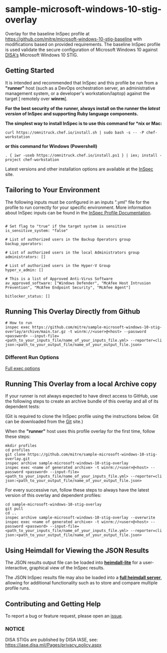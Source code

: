 # sample-microsoft-windows-10-stig-overlay

Overlay for the baseline InSpec profile at https://github.com/mitre/microsoft-windows-10-stig-baseline with modifications based on provided requirements. The baseline InSpec profile is used validate the secure configuration of Microsoft Windows 10 against [DISA's](https://iase.disa.mil/stigs/Pages/index.aspx) Microsoft Windows 10 STIG.

## Getting Started  
It is intended and recommended that InSpec and this profile be run from a __"runner"__ host (such as a DevOps orchestration server, an administrative management system, or a developer's workstation/laptop) against the target [ remotely over __winrm__].

__For the best security of the runner, always install on the runner the _latest version_ of InSpec and supporting Ruby language components.__ 

__The simplest way to install InSpec is to use this command for *nix or Mac:__
```
curl https://omnitruck.chef.io/install.sh | sudo bash -s -- -P chef-workstation
```

__or this command for Windows (Powershell)__
```
. { iwr -useb https://omnitruck.chef.io/install.ps1 } | iex; install -project chef-workstation
```

Latest versions and other installation options are available at the [InSpec](http://inspec.io/) site.


## Tailoring to Your Environment
The following inputs must be configured in an inputs ".yml" file for the profile to run correctly for your specific environment. More information about InSpec inputs can be found in the [InSpec Profile Documentation](https://www.inspec.io/docs/reference/profiles/).

```

# Set flag to "true" if the target system is sensitive
is_sensitive_system: "false"

# List of authorized users in the Backup Operators group
backup_operators: 

# List of authorized users in the local Administrators group
administrators: []

# List of authorized users in the Hyper-V Group
hyper_v_admin: []

# This is a list of Approved Anti-Virus Software
av_approved_software: ["Windows Defender", "McAfee Host Intrusion Prevention", "McAfee Endpoint Security", "McAfee Agent"]

bitlocker_status: []

```

## Running This Overlay Directly from Github

```
# How to run
inspec exec https://github.com/mitre/sample-microsoft-windows-10-stig-overlay/archive/main.tar.gz -t winrm://<user>@<host> --password <password> --input-file=<path_to_your_inputs_file/name_of_your_inputs_file.yml> --reporter=cli json:<path_to_your_output_file/name_of_your_output_file.json>
```

### Different Run Options

  [Full exec options](https://docs.chef.io/inspec/cli/#options-3)

## Running This Overlay from a local Archive copy 

If your runner is not always expected to have direct access to GitHub, use the following steps to create an archive bundle of this overlay and all of its dependent tests:

(Git is required to clone the InSpec profile using the instructions below. Git can be downloaded from the [Git](https://git-scm.com/book/en/v2/Getting-Started-Installing-Git) site.)

When the __"runner"__ host uses this profile overlay for the first time, follow these steps: 

```
mkdir profiles
cd profiles
git clone https://github.com/mitre/sample-microsoft-windows-10-stig-overlay.git
inspec archive sample-microsoft-windows-10-stig-overlay
inspec exec <name of generated archive> -t winrm://<user>@<host> --password <password> --input-file=<path_to_your_inputs_file/name_of_your_inputs_file.yml> --reporter=cli json:<path_to_your_output_file/name_of_your_output_file.json>
```

For every successive run, follow these steps to always have the latest version of this overlay and dependent profiles:

```
cd sample-microsoft-windows-10-stig-overlay
git pull
cd ..
inspec archive sample-microsoft-windows-10-stig-overlay --overwrite
inspec exec <name of generated archive> -t winrm://<user>@<host> --password <password> --input-file=<path_to_your_inputs_file/name_of_your_inputs_file.yml> --reporter=cli json:<path_to_your_output_file/name_of_your_output_file.json>
```

## Using Heimdall for Viewing the JSON Results

The JSON results output file can be loaded into __[heimdall-lite](https://heimdall-lite.mitre.org/)__ for a user-interactive, graphical view of the InSpec results. 

The JSON InSpec results file may also be loaded into a __[full heimdall server](https://github.com/mitre/heimdall)__, allowing for additional functionality such as to store and compare multiple profile runs.



## Contributing and Getting Help
To report a bug or feature request, please open an [issue](https://github.com/mitre/sample-microsoft-windows-10-stig-overlay/issues/new).

### NOTICE 

DISA STIGs are published by DISA IASE, see: https://iase.disa.mil/Pages/privacy_policy.aspx

